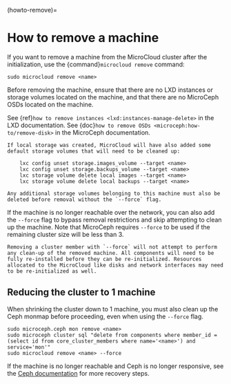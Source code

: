 (howto-remove)=
# How to remove a machine

If you want to remove a machine from the MicroCloud cluster after the initialization, use the {command}`microcloud remove` command:

    sudo microcloud remove <name>

Before removing the machine, ensure that there are no LXD instances or storage volumes located on the machine, and that there are no MicroCeph OSDs located on the machine.

See {ref}`how to remove instances <lxd:instances-manage-delete>` in the LXD documentation.
See {doc}`how to remove OSDs <microceph:how-to/remove-disk>` in the MicroCeph documentation.

```{note}
If local storage was created, MicroCloud will have also added some default storage volumes that will need to be cleaned up:

    lxc config unset storage.images_volume --target <name>
    lxc config unset storage.backups_volume --target <name>
    lxc storage volume delete local images --target <name>
    lxc storage volume delete local backups --target <name>

Any additional storage volumes belonging to this machine must also be deleted before removal without the `--force` flag.
```

If the machine is no longer reachable over the network, you can also add the `--force` flag to bypass removal restrictions and skip attempting to clean up the machine. Note that MicroCeph requires `--force` to be used if the remaining cluster size will be less than 3.

```{caution}
Removing a cluster member with `--force` will not attempt to perform any clean-up of the removed machine. All components will need to be fully re-installed before they can be re-initialized. Resources allocated to the MicroCloud like disks and network interfaces may need to be re-initialized as well.
```

## Reducing the cluster to 1 machine

When shrinking the cluster down to 1 machine, you must also clean up the Ceph monmap before proceeding, even when using the `--force` flag.

    sudo microceph.ceph mon remove <name>
    sudo microceph cluster sql "delete from components where member_id = (select id from core_cluster_members where name='<name>') and service='mon'"
    sudo microcloud remove <name> --force

If the machine is no longer reachable and Ceph is no longer responsive, see the [Ceph documentation](https://docs.ceph.com/en/squid/rados/operations/add-or-rm-mons/#removing-monitors-from-an-unhealthy-cluster) for more recovery steps.
